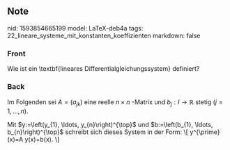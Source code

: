 ## Note
nid: 1593854665199
model: LaTeX-deb4a
tags: 22_lineare_systeme_mit_konstanten_koeffizienten
markdown: false

### Front
Wie ist ein \textbf{lineares Differentialgleichungssystem} definiert?

### Back
Im Folgenden sei $A=\left(a_{j k}\right)$ eine reelle $n \times n$
-Matrix und $b_{j}: I \rightarrow \mathbb{R}$ stetig $(j=1, \ldots,
n)$.
<div>
  Mit $y:=\left(y_{1}, \ldots, y_{n}\right)^{\top}$ und
  $b:=\left(b_{1}, \ldots, b_{n}\right)^{\top}$ schreibt sich
  dieses System in der Form: \[ y^{\prime}(x)=A y(x)+b(x). \]
</div>
